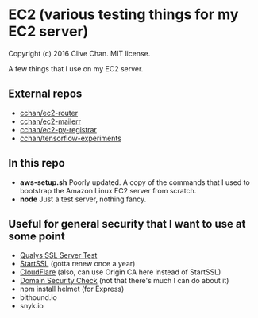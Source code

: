 EC2 (various testing things for my EC2 server)
==============================================
Copyright (c) 2016 Clive Chan.
MIT license.

A few things that I use on my EC2 server.

External repos
--------------
  - [cchan/ec2-router](https://github.com/cchan/ec2-router)
  - [cchan/ec2-mailerr](https://github.com/cchan/ec2-mailerr)
  - [cchan/ec2-py-registrar](https://github.com/cchan/ec2-py-registrar)
  - [cchan/tensorflow-experiments](https://github.com/cchan/tensorflow-experiments)

In this repo
------------
  - **aws-setup.sh** Poorly updated. A copy of the commands that I used to bootstrap the Amazon Linux EC2 server from scratch.
  - **node** Just a test server, nothing fancy.

Useful for general security that I want to use at some point
------------------------------------------------------------
  - [Qualys SSL Server Test](https://www.ssllabs.com/ssltest/)
  - [StartSSL](https://startssl.com/) (gotta renew once a year)
  - [CloudFlare](https://www.cloudflare.com) (also, can use Origin CA here instead of StartSSL)
  - [Domain Security Check](https://www.cloudflare.com/domain-security-check/) (not that there's much I can do about it)
  - npm install helmet (for Express)
  - bithound.io
  - snyk.io
